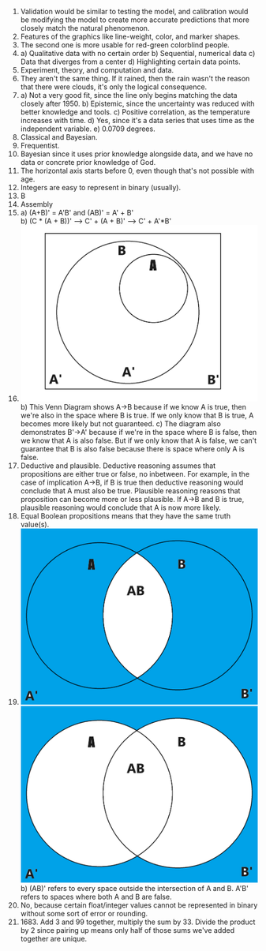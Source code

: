 1. Validation would be similar to testing the model, and calibration would be modifying the model to create more accurate predictions that more closely match the natural phenomenon.
2. Features of the graphics like line-weight, color, and marker shapes.
3. The second one is more usable for red-green colorblind people.
4. a) Qualitative data with no certain order
b) Sequential, numerical data
c) Data that diverges from a center
d) Highlighting certain data points.
5. Experiment, theory, and computation and data.
6. They aren't the same thing. If it rained, then the rain wasn't the reason that there were clouds, it's only the logical consequence.
7. a) Not a very good fit, since the line only begins matching the data closely after 1950.
b) Epistemic, since the uncertainty was reduced with better knowledge and tools.
c) Positive correlation, as the temperature increases with time.
d) Yes, since it's a data series that uses time as the independent variable.
e) 0.0709 degrees.
8. Classical and Bayesian.
9. Frequentist.
10. Bayesian since it uses prior knowledge alongside data, and we have no data or concrete prior knowledge of God.
11. The horizontal axis starts before 0, even though that's not possible with age.
12. Integers are easy to represent in binary (usually).
13. B
14. Assembly
15. a) (A+B)' = A'B'     and (AB)' = A' + B'  
b) (C * (A + B))' --> C' + (A + B)' --> C' + A'*B'
16. ![Venn](implicationVenn.png)  
b) This Venn Diagram shows A->B because if we know A is true, then we're also in the space where B is true. If we only know that B is true, A becomes more likely but not guaranteed.
c) The diagram also demonstrates B'->A' because if we're in the space where B is false, then we know that A is also false. But if we only know that A is false, we can't guarantee that B is also false because there is space where only A is false.
17. Deductive and plausible. Deductive reasoning assumes that propositions are either true or false, no inbetween. For example, in the case of implication A->B, if B is true then deductive reasoning would conclude that A must also be true. Plausible reasoning reasons that proposition can become more or less plausible. If A->B and B is true, plausible reasoning would conclude that A is now more likely.
18. Equal Boolean propositions means that they have the same truth value(s).
19. ![1](ABNot.png) ![2](ANotBNot.png)
b) (AB)' refers to every space outside the intersection of A and B. A'B' refers to spaces where both A and B are false.
20. No, because certain float/integer values cannot be represented in binary without some sort of error or rounding.
21. 1683\. Add 3 and 99 together, multiply the sum by 33. Divide the product by 2 since pairing up means only half of those sums we've added together are unique. 